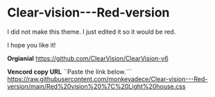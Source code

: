 # Clear-vision---Red-version
I did not make this theme. I just edited it so it would be red.

I hope you like it!

**Orgianial**
https://github.com/ClearVision/ClearVision-v6

**Vencord copy URL**
``Paste the link below.```
https://raw.githubusercontent.com/monkeyadece/Clear-vision---Red-version/main/Red%20vision%20%7C%20Light%20house.css

